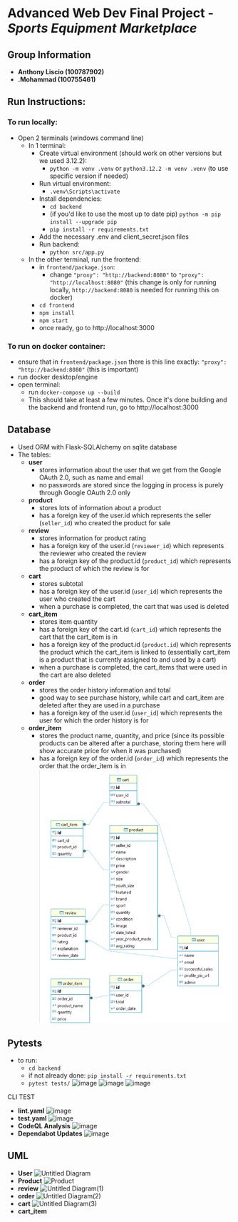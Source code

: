 # Advanced Web Dev Final Project - *Sports Equipment Marketplace*


## Group Information
- **Anthony Liscio (100787902)**
- **.Mohammad (100755461)**


## Run Instructions:
### To run locally:
- Open 2 terminals (windows command line)
  - In 1 terminal:
    - Create virtual environment (should work on other versions but we used 3.12.2):
      - `python -m venv .venv` or `python3.12.2 -m venv .venv` (to use specific version if needed)
    - Run virtual environment:
      - `.venv\Scripts\activate`
    - Install dependencies:
      - `cd backend`
      - (if you'd like to use the most up to date pip) `python -m pip install --upgrade pip`
      - `pip install -r requirements.txt`
    - Add the necessary .env and client_secret.json files
    - Run backend:
      - `python src/app.py`
  - In the other terminal, run the frontend:
    - in `frontend/package.json`:
      - change `"proxy": "http://backend:8080"` to `"proxy": "http://localhost:8080"` (this change is only for running locally, `http://backend:8080` is needed for running this on docker)
    - `cd frontend`
    - `npm install`
    - `npm start`
    - once ready, go to http://localhost:3000

### To run on docker container:
- ensure that in `frontend/package.json` there is this line exactly: `"proxy": "http://backend:8080"` (this is important)
- run docker desktop/engine
- open terminal:
  - run `docker-compose up --build` 
  - This should take at least a few minutes.  Once it's done building and the backend and frontend run, go to http://localhost:3000

## Database
- Used ORM with Flask-SQLAlchemy on sqlite database
- The tables:
  - **user**
    - stores information about the user that we get from the Google OAuth 2.0, such as name and email
    - no passwords are stored since the logging in process is purely through Google OAuth 2.0 only
  - **product**
    - stores lots of information about a product
    - has a foreign key of the user.id which represents the seller (`seller_id`) who created the product for sale
  - **review**
    - stores information for product rating
    - has a foreign key of the user.id (`reviewer_id`) which represents the reviewer who created the review
    - has a foreign key of the product.id (`product_id`) which represents the product of which the review is for
  - **cart**
    - stores subtotal
    - has a foreign key of the user.id (`user_id`) which represents the user who created the cart
    - when a purchase is completed, the cart that was used is deleted
  - **cart_item**
    - stores item quantity
    - has a foreign key of the cart.id (`cart_id`) which represents the cart that the cart_item is in
    - has a foreign key of the product.id (`product.id`) which represents the product which the cart_item is linked to (essentially cart_item is a product that is currently assigned to and used by a cart)
    - when a purchase is completed, the cart_items that were used in the cart are also deleted
  - **order**
    - stores the order history information and total
    - good way to see purchase history, while cart and cart_item are deleted after they are used in a purchase
    - has a foreign key of the user.id (`user_id`) which represents the user for which the order history is for
  - **order_item**
    - stores the product name, quantity, and price (since its possible products can be altered after a purchase, storing them here will show accurate price for when it was purchased)
    - has a foreign key of the order.id (`order_id`) which represents the order that the order_item is in
![database diagram](assets/db_diagram.png)

## Pytests
- to run:
  - `cd backend`
  - if not already done: `pip install -r requirements.txt`
  - `pytest tests/`
![image](https://github.com/user-attachments/assets/cb9b8fc2-c2cd-40bf-a797-bdc85a470f5c)
![image](https://github.com/user-attachments/assets/397b561c-915f-473d-8e98-92695f79c685)
![image](https://github.com/user-attachments/assets/b91dde46-c64c-4e02-82ab-102e9afd9f7d)

CLI TEST
- **lint.yaml**
![image](https://github.com/user-attachments/assets/7abde393-7166-45f9-a3ef-ee49dc71f941)
- **test.yaml**
![image](https://github.com/user-attachments/assets/50bf2025-266d-4a38-acf8-d16bb1d33a86)
- **CodeQL Analysis**
![image](https://github.com/user-attachments/assets/00faa6bd-9908-4bab-9248-d130447c079e)
- **Dependabot Updates**
![image](https://github.com/user-attachments/assets/bf0a36e9-4c2e-4238-b15b-fe050883d548)
## UML
- **User**
![Untitled Diagram](https://github.com/user-attachments/assets/77405d1f-9fd8-4d2e-9bc4-a9f879eb0af9)
- **Product**
![Product](https://github.com/user-attachments/assets/aa2d09f9-5ac8-4c24-9807-353d0410d434)
- **review**
![Untitled Diagram(1)](https://github.com/user-attachments/assets/06637014-7e66-483c-8845-4c7d923d5277)
- **order**
![Untitled Diagram(2)](https://github.com/user-attachments/assets/6805b39d-cee4-4d6f-861b-0ee839380ea0)
- **cart**
![Untitled Diagram(3)](https://github.com/user-attachments/assets/d9633348-ff00-4726-a9ee-f26fe1a2d691)
- **cart_item**









